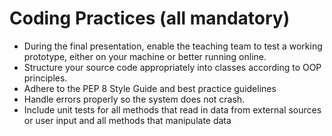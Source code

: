 # Coding Practices (all mandatory)
- During the final presentation, enable the teaching team to test a working prototype, either on
your machine or better running online.
- Structure your source code appropriately into classes according to OOP principles.
- Adhere to the PEP 8 Style Guide and best practice guidelines
- Handle errors properly so the system does not crash.
- Include unit tests for all methods that read in data from external sources or user input and all
methods that manipulate data
